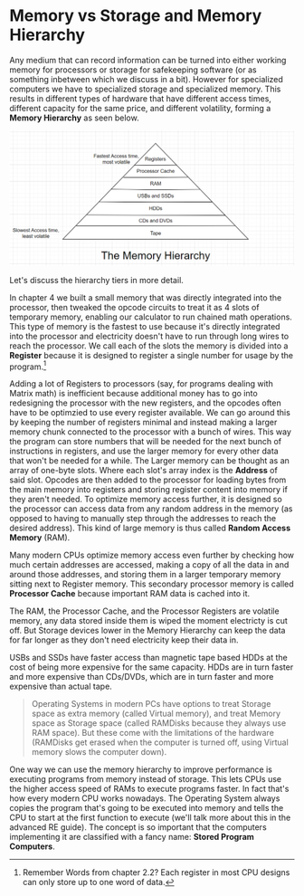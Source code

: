 # Memory vs Storage and Memory Hierarchy

Any medium that can record information can be turned into either working memory for processors or storage for safekeeping software (or as something inbetween which we discuss in a bit). However for specialized computers we have to specialized storage and specialized memory. This results in different types of hardware that have different access times, different capacity for the same price, and different volatility, forming a **Memory Hierarchy** as seen below.

![The Memory Hierarchy](assets/2aab6a1eecd9d70c3e0eb346b748678cbe45840e.png)

Let's discuss the hierarchy tiers in more detail.

In chapter 4 we built a small memory that was directly integrated into the processor, then tweaked the opcode circuits to treat it as 4 slots of temporary memory, enabling our calculator to run chained math operations. This type of memory is the fastest to use because it's directly integrated into the processor and electricity doesn't have to run through long wires to reach the processor. We call each of the slots the memory is divided into a **Register** because it is designed to register a single number for usage by the program.[^1]

Adding a lot of Registers to processors (say, for programs dealing with Matrix math) is inefficient because additional money has to go into redesigning the processor with the new registers, and the opcodes often have to be optimzied to use every register available. We can go around this by keeping the number of registers minimal and instead making a larger memory chunk connected to the processor with a bunch of wires. This way the program can store numbers that will be needed for the next bunch of instructions in registers, and use the larger memory for every other data that won't be needed for a while.
The Larger memory can be thought as an array of one-byte slots. Where each slot's array index is the **Address** of said slot. Opcodes are then added to the processor for loading bytes from the main memory into registers and storing register content into memory if they aren't needed. To optimize memory access further, it is designed so the processor can access data from any random address in the memory (as opposed to having to manually step through the addresses to reach the desired address). This kind of large memory is thus called **Random Access Memory** (RAM).

Many modern CPUs optimize memory access even further by checking how much certain addresses are accessed, making a copy of all the data in and around those addresses, and storing them in a larger temporary memory sitting next to Register memory. This secondary processor memory is called **Processor Cache** because important RAM data is cached into it.

The RAM, the Processor Cache, and the Processor Registers are volatile memory, any data stored inside them is wiped the moment electricty is cut off. But Storage devices lower in the Memory Hierarchy can keep the data for far longer as they don't need electricity keep their data in.

USBs and SSDs have faster access than magnetic tape based HDDs at the cost of being more expensive for the same capacity. HDDs are in turn faster and more expensive than CDs/DVDs, which are in turn faster and more expensive than actual tape.

> Operating Systems in modern PCs have options to treat Storage space as extra memory (called Virtual memory), and treat Memory space as Storage space (called RAMDisks because they always use RAM space). But these come with the limitations of the hardware (RAMDisks get erased when the computer is turned off, using Virtual memory slows the computer down).

One way we can use the memory hierarchy to improve performance is executing programs from memory instead of storage. This lets CPUs use the higher access speed of RAMs to execute programs faster. 
In fact that's how every modern CPU works nowadays. The Operating System always copies the program that's going to be executed into memory and tells the CPU to start at the first function to execute (we'll talk more about this in the advanced RE guide). The concept is so important that the computers implementing it are classified with a fancy name: **Stored Program Computers**.

[^1]: Remember Words from chapter 2.2? Each register in most CPU designs can only store up to one word of data.